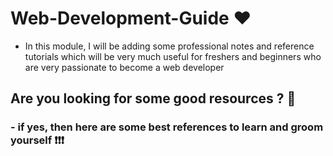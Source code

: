 # Web-Development-Guide ❤️

- In this module, I will be adding some professional notes and reference tutorials which will be very much useful for freshers and beginners who are very passionate to become a web developer 

## Are you looking for some good resources ? 🤔

### - if yes, then here are some best references to learn and groom yourself ❗❗❗ 

















